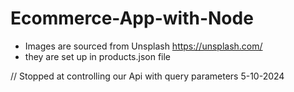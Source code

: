# Ecommerce-App-with-Node

- Images are sourced from Unsplash https://unsplash.com/
- they are set up in products.json file


// Stopped at controlling our Api with query parameters 5-10-2024